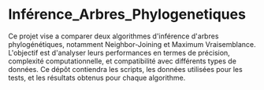 # Inférence_Arbres_Phylogenetiques
Ce projet vise a comparer deux algorithmes d'inférence d'arbres phylogénétiques, notamment Neighbor-Joining et Maximum Vraisemblance. L'objectif est d'analyser leurs performances en termes de précision, complexité computationnelle, et compatibilité avec différents types de données. Ce dépôt contiendra les scripts, les données utilisées pour les tests, et les résultats obtenus pour chaque algorithme.   
